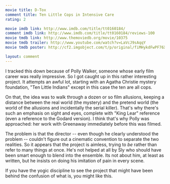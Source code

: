 ```yaml
---
movie title: D-Tox
comment title: Ten Little Cops in Intensive Care
rating: 2

movie imdb link: http://www.imdb.com/title/tt0160184/
comment imdb link: http://www.imdb.com/title/tt0160184/reviews-100
movie tmdb link: http://www.themoviedb.org/movie/10375
movie tmdb trailer: http://www.youtube.com/watch?v=LaVcJ9sAqqY
movie tmdb poster: http://cf2.imgobject.com/t/p/original/fiMHykdFwPF76Xtpl59hRTGo7Kf.jpg

layout: comment
---
```


I tracked this down because of Polly Walker, someone whose early film career was really impressive. So I got caught up in this rather interesting project. It attempts an awful lot, starting with an Agatha Christie mystery foundation, "Ten Little Indians" except in this case the ten are all cops.

On that, the idea was to walk through a dozen or so film allusions, keeping a distance between the real world (the mystery) and the pretend world (the world of the allusions and incidentally the serial killer). That's why there's such an emphasis on sight and eyes, complete with "King Lear" reference (even a reference to the Godard version). I think that's why Polly was approached: her work with Greenaway immediately before this was filmed.

The problem is that the director -- even though he clearly understood the problem -- couldn't figure out a cinematic convention to separate the two realities. So it appears that the project is aimless, trying to _be_ rather than refer to many things at once. He's not helped at all by Sly who should have been smart enough to blend into the ensemble. Its not about him, at least as written, but he insists on doing his imitation of pain in every scene.

If you have the yogic discipline to see the project that might have been behind the confusion of what is, you might like this.